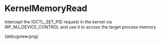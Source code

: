 # KernelMemoryRead
Intercept the IOCTL_SET_PID request in the kernel via IRP_MJ_DEVICE_CONTROL and use it to access the target process memory

(debugview.png)
